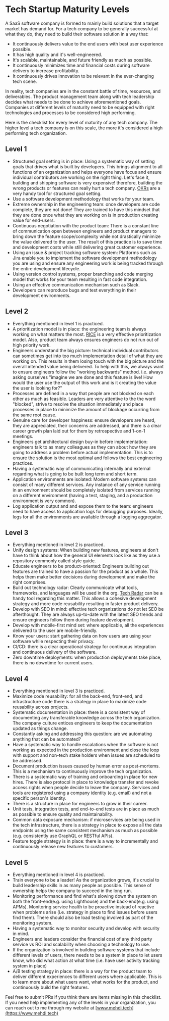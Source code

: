 # Tech Startup Maturity Levels
A SaaS software company is formed to mainly build solutions that a target market has demand for. For a tech company to be 
generally successful at what they do, they need to build their software solution in a way that: 

* It continuously delivers value to the end users with best user experience possible.
* It has high quality and it's well-engineered.
* It's scalable, maintainable, and future friendly as much as possible.
* It continuously minimizes time and financial costs during software delivery to increase profitability.
* It continuously drives innovation to be relevant in the ever-changing tech scene.

In reality, tech companies are in the constant battle of time, resources, and deliverables. The product management
team along with tech leadership decides what needs to be done to achieve aforementioned goals. Companies at different
levels of maturity need to be equipped with right technologies and processes to be considered high performing. 

Here is the checklist for every level of maturity of any tech company. The higher level a tech company is on this scale,
the more it's considered a high performing tech organization.

## Level 1
* Structured goal setting is in place: Using a systematic way of setting goals that drives what is built by developers.
 This brings alignment to all functions of an organization and helps everyone have focus and ensure individual 
 contributors are working on the right thing. Let's face it, building and shipping software is very expensive! therefore,
 building the wrong products or features can really hurt a tech company. [OKRs](https://www.goodreads.com/book/show/39286958-measure-what-matters) 
 are a very handy tool for structured goal setting.
* Use a software development methodology that works for your team.
* Extreme ownership in the engineering team: once developers are code complete, they are not done! They are trained to 
have this mindset that they are done once what they are working on is in production creating value for end-users.
* Continuous negotiation with the product team: There is a constant line 
of communication open between engineers and product managers to bring down the feature scope/complexity while not 
drastically minimize the value delivered to the user. The result of this practice is to save time and development costs
while still delivering great customer experience.  
* Using an issue & project tracking software system: Platforms such as Jira enable you to implement the software 
development methodology you are using and ensure any engineering work is being tracked through the entire development
lifecycle.    
* Using version control systems, proper branching and code merging model that works for your team resulting in fast code
integration.
* Using an effective communication mechanism such as Slack.
* Developers can reproduce bugs and test everything in their development environments.
## Level 2
* Everything mentioned in level 1 is practiced.
* A prioritization model is in place: the engineering team is always working on what matters the most. [RICE](https://www.intercom.com/blog/rice-simple-prioritization-for-product-managers/) 
is a very effective prioritization model. Also, product team always ensures engineers do not run out of high priority
work.
* Engineers understand the big picture: technical individual contributors can sometimes get into too much implementation
detail of what they are working on. This results in them losing touch with the big picture and the overall intended value
being delivered. To help with this, we always want to ensure engineers follow the "working backwards" method. i.e. always
asking ourselves "imagine we are done and this feature is live! How would the user use the output of this work and is it 
creating the value the user is looking for?"
* Processes are defined in a way that people are not blocked on each other as much as feasible. Leaders are very 
attentive to the the word "blocked", strive to resolve the situation immediately and place processes in place to minimize
the amount of blockage occurring from the same root cause.
* Genuine care for developer happiness: ensure developers are heard, they are appreciated, their concerns are addressed,
and there is a clear career growth plan laid out for them by retrospective and 1-on-1 meetings. 
* Engineers get architectural design buy-in before implementation: engineers talk to as many colleagues as they can about
how they are going to address a problem before actual implementation. This is to ensure the solution is the most optimal 
and follows the best engineering practices.
* Having a systematic way of communicating internally and external regarding what is going to be built long term and 
short term.
* Application environments are isolated: Modern software systems can consist of many different services. Any instance of
any service running in an environment should be completely isolated from services running on a different environment
(having a test, staging, and a production environment is very common).
* Log application output and and expose them to the team: engineers need to have access to application logs for
debugging purposes. Ideally, logs for all the environments are available through a logging aggregator. 
## Level 3
* Everything mentioned in level 2 is practiced.
* Unify design systems: When building new features, engineers at don't have to think about how the general UI elements 
look like as they use a repository commonly called style guide. 
* Educate engineers to be product-oriented: Engineers building out features are trained to have a passion for the product
as a whole. This helps them make better decisions during development and make the right comprises.
* Build out technology radar: Clearly communicate what tools, frameworks, and languages will be used in the org. 
[Tech Radar](https://www.thoughtworks.com/radar) can be a handy tool regarding this matter. This allows a cohesive 
development strategy and more code reusability resulting in faster product delivery. 
* Develop with SEO in mind: effective tech organizations do not let SEO be afterthought. They are always up-to-date with
 the latest SEO trends and ensure engineers follow them during feature development.  
* Develop with mobile-first mind set: where applicable, all the experiences delivered to the user are mobile-friendly.
* Know your users: start gathering data on how users are using your software while respecting their privacy.
* CI/CD: there is a clear operational strategy for continuous integration and continuous delivery of the software. 
* Zero downtime deployments: when production deployments take place, there is no downtime for current users.
## Level 4
* Everything mentioned in level 3 is practiced.
* Maximize code reusability: for all the back-end, front-end, and infrastructure code there is a strategy in 
place to maximize code reusability across projects.  
* Systematic documentation in place: there is a consistent way of documenting any transferable knowledge across the tech
 organization. The company culture entices engineers to keep the documentation updated as things change.
* Constantly asking and addressing this question: are we automating anything that can be automated?
* Have a systematic way to handle escalations when the software is not working as expected in the production environment
and close the loop with support and non-tech stake holders when issues are scheduled to be addressed. 
* Document production issues caused by human error as post-mortems. This is a mechanism to continuously improve the tech
organization.
* There is a systematic way of training and onboarding in place for new hires. There is also protocol in place to 
knowledge transfer and revoke access rights when people decide to leave the company. Services and tools are registered
using a company identity (e.g. email) and not a specific person's identity. 
* There is a structure in place for engineers to grow in their career.
* Unit tests, integration tests, and end-to-end tests are in place as much as possible to ensure quality and 
maintainability.
* Common data exposure mechanism: if microservices are being used in the tech infrastructure, there is a strategy in 
place to expose all the data endpoints using the same consistent mechanism as much as possible (e.g. consistently use 
GraphQL or RESTful APIs).
* Feature toggle strategy is in place: there is a way to incrementally and continuously release new features to 
customers.
## Level 5
* Everything mentioned in level 4 is practiced.
* Train everyone to be a leader! As the organization grows, it's crucial to build leadership skills in as many people as
possible. This sense of ownership helps the company to succeed in the long run.
* Monitoring performance and find what's slowing down the system on both the front-end(e.g. using Lighthouse) and the 
back-end(e.g. using APMs). Monitoring service health to be proactive instead of reactive when problems arise 
(i.e. strategy in place to find issues before users find them). There should also be load testing involved as part of 
the monitoring system. 
* Having a systematic way to monitor security and develop with security in mind.
* Engineers and leaders consider the financial cost of any third party service vs ROI and scalability when choosing a 
technology to use. 
* If the organization is involved in building software systems that include different levels of users, there needs to be
 a system in place to let users know, who did what action at what time (i.e. have user activity tracking system in place)
* A/B testing strategy in place: there is a way for the product team to deliver different experiences to different users
where applicable. This is to learn more about what users want, what works for the product, and continuously build the right features.  

Feel free to submit PRs if you think there are items missing in this checklist. If you need help implementing any of the
 levels in your organization, you can reach out to me through my website at [www.mehdi.tech](https://www.mehdi.tech)

